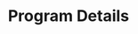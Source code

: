 ---
layout: page
title: Program Details
#background_style: bg-info
background_image: url('assets/img/backgrounds/microscope-in-laboratory-P5S76HK.jpg')
# Add a link to the the top menu
menus:
  header:
    title: Details
    weight: 2

sections:

- type: picture-paragraph.html
  section_id: diversity-statement
  title: Diversity and Inclusion
#  background_style: bg-info
#  text_style: text-left text-white
  text:
    We welcome and **strongly encourage** applications from students representing BIPOC, Latinx, LGBTQIIA+, and Veterans communities, students with disabilities, and students representing diverse socioeconomic backgrounds and demographies whose lived experiences and perspectives contribute to asking different questions and seeking diverse approaches as we build this new and exciting field of study. 
  image: 'assets/img/portfolio/thumbnails/young-people-putting-their-hands-together-UBC4Q32.jpg'

- type: picture-paragraph.html
  section_id: courses
  title: Courses
#  background_style: bg-info
#  text_style: text-left text-white

  text: >+ 
    Students in the BRIDGES program are enrolled as MS or PhD students in one of our seven constituent graduate programs. BRIDGES students complete their core coursework in their home unit with enrichment from our Ecosystem Genomics seminar course and an enhanced curriculum that will help students develop core and cutting-edge skills in theory and concepts relevant to genomics and ecosystem science; tools and data, including data analytics, computation, and statistics; communication and dissemination, including ethics; and intercultural awareness and collaboration.
  image: 'assets/img/portfolio/thumbnails/at-the-classroom-P3CFGE2.jpg'

- type: picture-paragraph.html
  section_id: certs-and-minor
  title: MS Certificates and PhD GDIP Minor
#  background_style: bg-info
#  text_style: text-left text-white
  text: >+ 
    Filler text
  image: 
    'assets/img/portfolio/thumbnails/girls-studying-in-the-classroom-MXFPYQ2.jpg'

- type: picture-paragraph.html
  section_id: mentored-mentoring
  title: Mentored Mentoring
#  background_style: bg-info
#  text_style: text-left text-white
  text: >+ 
    Students in the BRIDGES program will receive training in mentorship and have the opportunity to mentor junior researchers from Tucson High Magnet School and our UArizona campus, with support from BRIDGES faculty.
  image: 'assets/img/portfolio/thumbnails/teacher-and-student-scientists-working-with-micros-8N7NJPR.jpg'

- type: picture-paragraph.html
  section_id: professional-dev
  title: Professional Training and Development
#  background_style: bg-info
#  text_style: text-left text-white
  text: >+ 
    Filler text
  image: 
    'assets/img/portfolio/thumbnails/close-up-view-of-business-partner-handshaking-proc-XB9RXSK.jpg'

- type: picture-paragraph.html
  section_id: convergence-institute
  title: Convergence Institute
#  background_style: bg-info
#  text_style: text-left text-white
  text: >+ 
    Each summer our NRT community comes together for a summit meeting that is equal parts science, training, inclusion, professional development, and science communication. Students pitch ideas and receive supportive feedback. Returning students describe their team-based experiences on internships. This is the flagship event of our program in which we grow and celebrate our diversity and scientific endeavors.
  image:
    'assets/img/portfolio/thumbnails/conference-P37J6TX.jpg'


---